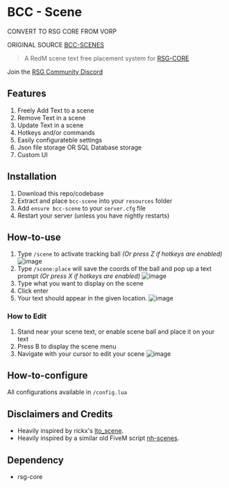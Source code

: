 # BCC - Scene

CONVERT TO RSG CORE FROM VORP

ORIGINAL SOURCE [BCC-SCENES](https://github.com/BryceCanyonCounty/bcc-scene)

> A RedM scene text free placement system for [RSG-CORE](https://rexshack-gaming.gitbook.io/rsg/)

Join the [RSG Community Discord](https://discord.gg/fPQX5WDgQZ)

## Features
1. Freely Add Text to a scene
2. Remove Text in a scene
3. Update Text in a scene
4. Hotkeys and/or commands
5. Easily configurateble settings
6. Json file storage OR SQL Database storage
7. Custom UI

## Installation
1. Download this repo/codebase
2. Extract and place `bcc-scene` into your `resources` folder
3. Add `ensure bcc-scene` to your `server.cfg` file
4. Restart your server (unless you have nightly restarts)

## How-to-use
1. Type `/scene` to activate tracking ball _(Or press Z if hotkeys are enabled)_
![image](https://user-images.githubusercontent.com/10902965/166846929-739318de-7b7d-482e-9702-6b2d4f03a82c.png)
2. Type `/scene:place` will save the coords of the ball and pop up a text prompt _(Or press X if hotkeys are enabled)_
![image](https://user-images.githubusercontent.com/10902965/166847059-a12eeb03-2f48-409f-bcb7-b5425519f390.png)
3. Type what you want to display on the scene
4. Click enter
5. Your text should appear in the given location.
![image](https://user-images.githubusercontent.com/10902965/166847110-7be69bab-6ae3-4330-b6ab-a016897e560f.png)

### How to Edit
1. Stand near your scene text, or enable scene ball and place it on your text
2. Press B to display the scene menu
3. Navigate with your cursor to edit your scene
![image](https://user-images.githubusercontent.com/10902965/202895902-90798e03-8dc4-4253-8a5e-91edd57046f2.png)


## How-to-configure
All configurations available in `/config.lua`

## Disclaimers and Credits
- Heavily inspired by rickx's [lto_scene](https://github.com/zelbeus/ricx_scene).
- Heavily inspired by a similar old FiveM script [nh-scenes](https://github.com/nerohiro/nh-scenes). 

 ## Dependency
 - rsg-core
